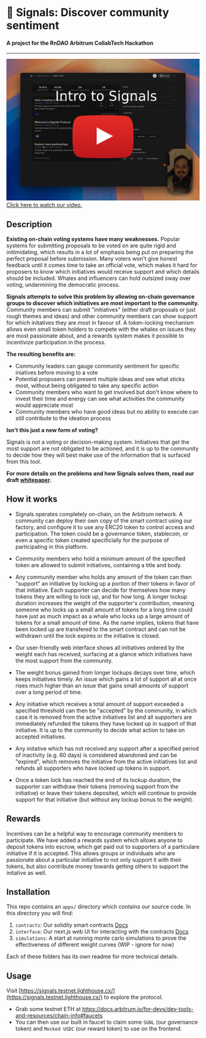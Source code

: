 # 📡 Signals: Discover community sentiment

#### A project for the RnDAO Arbitrum CollabTech Hackathon

***

[![Watch the video](video-preview.png) Click here to watch our video.](https://www.youtube.com/watch?v=JKchm2MFXWA)

## Description

**Existing on-chain voting systems have many weaknesses.** Popular systems for submitting proposals to be voted on are quite rigid and initimidating, which results in a lot of emphasis being put on preparing the perfect proposal before submission. Many voters won't give honest feedback until it comes time to take an official vote, which makes it hard for proposers to know which initiatives would receive support and which details should be included. Whales and influencers can hold outsized sway over voting, undermining the democratic process.

**Signals attempts to solve this problem by allowing on-chain governance groups to discover which initiatives are most important to the community.** Community members can submit "initiatives" (either draft proposals or just rough themes and ideas) and other community members can show support for which initatives they are most in favour of. A token-locking mechanism allows even small token holders to compete with the whales on issues they are most passionate about, and a rewards system makes it possible to incentivize participation in the process.

**The resulting benefits are:**

* Community leaders can gauge community sentiment for specific iniatives before moving to a vote
* Potential proposers can present multiple ideas and see what sticks most, without being obligated to take any specific action
* Community members who want to get involved but don't know where to invest their time and energy can see what activities the community would appreciate most
* Community members who have good ideas but no ability to execute can still contribute to the ideation process

**Isn't this just a new form of voting?**

Signals is not a voting or decision-making system. Initiatives that get the most support are not obligated to be actioned, and it is up to the community to decide how they will best make use of the information that is surfaced from this tool.

**For more details on the problems and how Signals solves them, read our draft [whitepaper](WHITEPAPER.md).**

## How it works

* Signals operates completely on-chain, on the Arbitrum network. A community can deploy their own copy of the smart contract using our factory, and configure it to use any ERC20 token to control access and participation. The token could be a governance token, stablecoin, or even a specific token created specificially for the purpose of participating in this platform.

* Community members who hold a minimum amount of the specified token are allowed to submit initiatives, containing a title and body.

* Any community member who holds any amount of the token can then "support" an initiative by locking up a portion of their tokens in favor of that initiative. Each supporter can decide for themselves how many tokens they are willing to lock up, and for how long. A longer lockup duration increases the weight of the supporter's contribution, meaning someone who locks up a small amount of tokens for a long time could have just as much impact as a whale who locks up a large amount of tokens for a small amount of time. As the name implies, tokens that have been locked up are transfered to the smart contract and can not be withdrawn until the lock expires or the initiative is closed.

* Our user-friendly web interface shows all initiatives ordered by the weight each has received, surfacing at a glance which initiatives have the most support from the community.

* The weight bonus gained from longer lockups decays over time, which keeps initiatives timely. An issue which gains a lot of support all at once rises much higher than an issue that gains small amounts of support over a long period of time.

* Any initiative which receives a total amount of support exceeded a specified threshold can then be "accepted" by the community, in which case it is removed from the active initiatives list and all supporters are immediately refunded the tokens they have locked up in support of that initiative. It is up to the community to decide what action to take on accepted initiatives.

* Any initative which has not received any support after a specified period of inactivity (e.g. 60 days) is considered abandoned and can be "expired", which removes the initiative from the active initiatives list and refunds all supporters who have locked up tokens in support.

* Once a token lock has reached the end of its lockup duration, the supporter can withdraw their tokens (removing support from the initiative) or leave their tokens deposited, which will continue to provide support for that initiative (but without any lockup bonus to the weight).

## Rewards

Incentives can be a helpful way to encourage community members to participate. We have added a rewards system which allows anyone to deposit tokens into escrow, which get paid out to supporters of a particulare initiative if it is accepted. This allows groups or individuals who are passionate about a particular initiative to not only support it with their tokens, but also contribute money towards getting others to support the initative as well.

## Installation

This repo contains an `apps/` directory which contains our source code. In this directory you will find:

1. `contracts`: Our solidity smart contracts [Docs](apps/contracts/README.md)
2. `interface`: Our next.js web UI for interacting with the contracts [Docs](apps/interface/README.md)
3. `simulations`: A start at running monte carlo simulations to prove the effectiveness of different weight curves (WIP - ignore for now)

Each of these folders has its own readme for more technical details.

## Usage

Visit [https://signals.testnet.lighthouse.cx/](https://signals.testnet.lighthouse.cx/) to explore the protocol.

* Grab some testnet ETH at <https://docs.arbitrum.io/for-devs/dev-tools-and-resources/chain-info#faucets>
* You can then use our built in faucet to claim some `SGNL` (our governance token) and `Mocked USDC` (our reward token) to use on the frontend.
